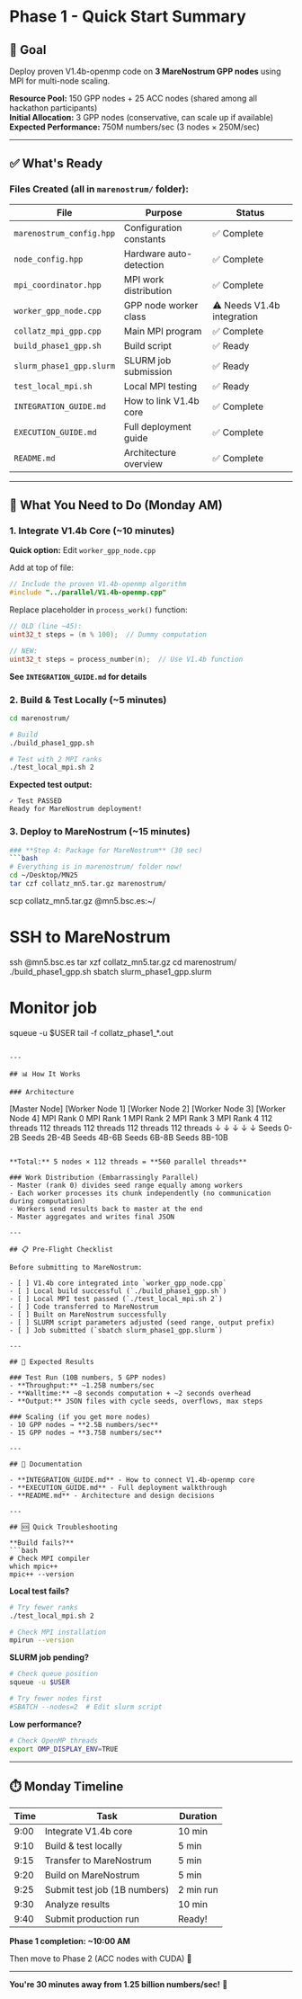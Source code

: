 # Phase 1 - Quick Start Summary

## 🎯 Goal
Deploy proven V1.4b-openmp code on **3 MareNostrum GPP nodes** using MPI for multi-node scaling.

**Resource Pool:** 150 GPP nodes + 25 ACC nodes (shared among all hackathon participants)  
**Initial Allocation:** 3 GPP nodes (conservative, can scale up if available)  
**Expected Performance:** 750M numbers/sec (3 nodes × 250M/sec)

---

## ✅ What's Ready

### Files Created (all in `marenostrum/` folder):

| File | Purpose | Status |
|------|---------|--------|
| `marenostrum_config.hpp` | Configuration constants | ✅ Complete |
| `node_config.hpp` | Hardware auto-detection | ✅ Complete |
| `mpi_coordinator.hpp` | MPI work distribution | ✅ Complete |
| `worker_gpp_node.cpp` | GPP node worker class | ⚠️ Needs V1.4b integration |
| `collatz_mpi_gpp.cpp` | Main MPI program | ✅ Complete |
| `build_phase1_gpp.sh` | Build script | ✅ Ready |
| `slurm_phase1_gpp.slurm` | SLURM job submission | ✅ Ready |
| `test_local_mpi.sh` | Local MPI testing | ✅ Ready |
| `INTEGRATION_GUIDE.md` | How to link V1.4b core | ✅ Complete |
| `EXECUTION_GUIDE.md` | Full deployment guide | ✅ Complete |
| `README.md` | Architecture overview | ✅ Complete |

---

## 🔧 What You Need to Do (Monday AM)

### 1. Integrate V1.4b Core (~10 minutes)

**Quick option:** Edit `worker_gpp_node.cpp`

Add at top of file:
```cpp
// Include the proven V1.4b-openmp algorithm
#include "../parallel/V1.4b-openmp.cpp"
```

Replace placeholder in `process_work()` function:
```cpp
// OLD (line ~45):
uint32_t steps = (n % 100);  // Dummy computation

// NEW:
uint32_t steps = process_number(n);  // Use V1.4b function
```

**See `INTEGRATION_GUIDE.md` for details**

### 2. Build & Test Locally (~5 minutes)

```bash
cd marenostrum/

# Build
./build_phase1_gpp.sh

# Test with 2 MPI ranks
./test_local_mpi.sh 2
```

**Expected test output:**
```
✓ Test PASSED
Ready for MareNostrum deployment!
```

### 3. Deploy to MareNostrum (~15 minutes)

```bash
### **Step 4: Package for MareNostrum** (30 sec)
```bash
# Everything is in marenostrum/ folder now!
cd ~/Desktop/MN25
tar czf collatz_mn5.tar.gz marenostrum/
```
scp collatz_mn5.tar.gz <username>@mn5.bsc.es:~/

# SSH to MareNostrum
ssh <username>@mn5.bsc.es
tar xzf collatz_mn5.tar.gz
cd marenostrum/
./build_phase1_gpp.sh
sbatch slurm_phase1_gpp.slurm

# Monitor job
squeue -u $USER
tail -f collatz_phase1_*.out
```

---

## 📊 How It Works

### Architecture
```
[Master Node]      [Worker Node 1]   [Worker Node 2]   [Worker Node 3]   [Worker Node 4]
MPI Rank 0         MPI Rank 1        MPI Rank 2        MPI Rank 3        MPI Rank 4
112 threads        112 threads       112 threads       112 threads       112 threads
    ↓                  ↓                 ↓                 ↓                 ↓
Seeds 0-2B         Seeds 2B-4B       Seeds 4B-6B       Seeds 6B-8B       Seeds 8B-10B
```

**Total:** 5 nodes × 112 threads = **560 parallel threads**

### Work Distribution (Embarrassingly Parallel)
- Master (rank 0) divides seed range equally among workers
- Each worker processes its chunk independently (no communication during computation)
- Workers send results back to master at the end
- Master aggregates and writes final JSON

---

## 📋 Pre-Flight Checklist

Before submitting to MareNostrum:

- [ ] V1.4b core integrated into `worker_gpp_node.cpp`
- [ ] Local build successful (`./build_phase1_gpp.sh`)
- [ ] Local MPI test passed (`./test_local_mpi.sh 2`)
- [ ] Code transferred to MareNostrum
- [ ] Built on MareNostrum successfully
- [ ] SLURM script parameters adjusted (seed range, output prefix)
- [ ] Job submitted (`sbatch slurm_phase1_gpp.slurm`)

---

## 🚀 Expected Results

### Test Run (10B numbers, 5 GPP nodes)
- **Throughput:** ~1.25B numbers/sec
- **Walltime:** ~8 seconds computation + ~2 seconds overhead
- **Output:** JSON files with cycle seeds, overflows, max steps

### Scaling (if you get more nodes)
- 10 GPP nodes → **2.5B numbers/sec**
- 15 GPP nodes → **3.75B numbers/sec**

---

## 📖 Documentation

- **INTEGRATION_GUIDE.md** - How to connect V1.4b-openmp core
- **EXECUTION_GUIDE.md** - Full deployment walkthrough
- **README.md** - Architecture and design decisions

---

## 🆘 Quick Troubleshooting

**Build fails?**
```bash
# Check MPI compiler
which mpic++
mpic++ --version
```

**Local test fails?**
```bash
# Try fewer ranks
./test_local_mpi.sh 2

# Check MPI installation
mpirun --version
```

**SLURM job pending?**
```bash
# Check queue position
squeue -u $USER

# Try fewer nodes first
#SBATCH --nodes=2  # Edit slurm script
```

**Low performance?**
```bash
# Check OpenMP threads
export OMP_DISPLAY_ENV=TRUE
```

---

## ⏱️ Monday Timeline

| Time | Task | Duration |
|------|------|----------|
| 9:00 | Integrate V1.4b core | 10 min |
| 9:10 | Build & test locally | 5 min |
| 9:15 | Transfer to MareNostrum | 5 min |
| 9:20 | Build on MareNostrum | 5 min |
| 9:25 | Submit test job (1B numbers) | 2 min run |
| 9:30 | Analyze results | 10 min |
| 9:40 | Submit production run | Ready! |

**Phase 1 completion: ~10:00 AM**

Then move to Phase 2 (ACC nodes with CUDA) 🚀

---

**You're 30 minutes away from 1.25 billion numbers/sec!** 💪
